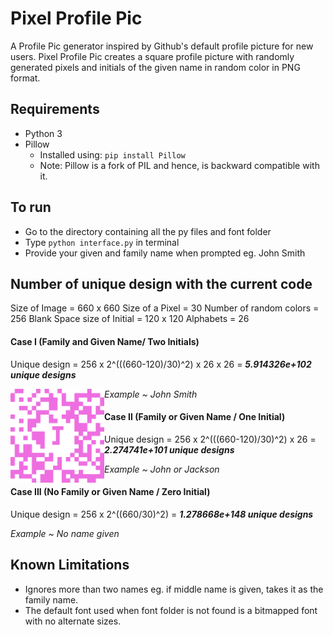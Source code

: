 # Pixel Profile Pic
A Profile Pic generator inspired by Github's default profile picture for new users.
Pixel Profile Pic creates a square profile picture with randomly generated pixels and initials of the given name in random color in PNG format.

## Requirements
* Python 3
* Pillow 
  * Installed using: `pip install Pillow`
  * Note: Pillow is a fork of PIL and hence, is backward compatible with it.

## To run
* Go to the directory containing all the py files and font folder
* Type `python interface.py` in terminal
* Provide your given and family name when prompted eg. John Smith

## Number of unique design with the current code
Size of Image = 660 x 660
Size of a Pixel = 30
Number of random colors = 256
Blank Space size of Initial = 120 x 120
Alphabets = 26

#### Case I (Family and Given Name/ Two Initials)
Unique design = 256 x 2^(((660-120)/30)^2) x 26 x 26 = ***5.914326e+102 unique designs***

*Example ~ John Smith*
<img src="/Examples/CaseII.PNG" width="150" align="left" >

#### Case II (Family or Given Name / One Initial)
Unique design = 256 x 2^(((660-120)/30)^2) x 26 = ***2.274741e+101 unique designs***

*Example ~ John or Jackson*

#### Case III (No Family or Given Name / Zero Initial)
Unique design = 256 x 2^((660/30)^2) = ***1.278668e+148 unique designs***

*Example ~ No name given*

## Known Limitations
* Ignores more than two names eg. if middle name is given, takes it as the family name.
* The default font used when font folder is not found is a bitmapped font with no alternate sizes.
